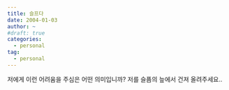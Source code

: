 ```yaml
---
title: 슬프다
date: 2004-01-03
author: ~
#draft: true
categories:
  - personal
tag:
  - personal
---
```




저에게 이런 어려움을 주심은 어떤 의미입니까?
저를 슬픔의 늪에서 건져 올려주세요..


 







